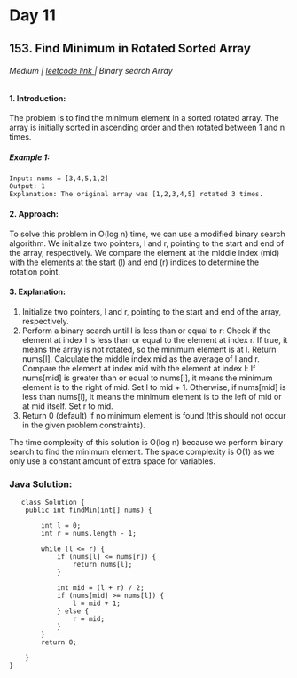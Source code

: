 # Day 11
## 153. Find Minimum in Rotated Sorted Array

 
###### Medium  | <a href="https://leetcode.com/problems/find-minimum-in-rotated-sorted-array/description/">leetcode link </a> | Binary search Array


#### 1. Introduction:

The problem is to find the minimum element in a sorted rotated array. The array is initially sorted in ascending order and then rotated between 1 and n times.
##### Example 1:
````
Input: nums = [3,4,5,1,2]
Output: 1
Explanation: The original array was [1,2,3,4,5] rotated 3 times.

````

#### 2. Approach:
To solve this problem in O(log n) time, we can use a modified binary search algorithm. We initialize two pointers, l and r, pointing to the start and end of the array, respectively. We compare the element at the middle index (mid) with the elements at the start (l) and end (r) indices to determine the rotation point.

#### 3. Explanation:

1. Initialize two pointers, l and r, pointing to the start and end of the array, respectively.
2. Perform a binary search until l is less than or equal to r:
  Check if the element at index l is less than or equal to the element at index r. If true, it means the array is not rotated, so the minimum element is at l. Return nums[l].
  Calculate the middle index mid as the average of l and r.
  Compare the element at index mid with the element at index l:
    If nums[mid] is greater than or equal to nums[l], it means the minimum element is to the right of mid. Set l to mid + 1.
    Otherwise, if nums[mid] is less than nums[l], it means the minimum element is to the left of mid or at mid itself. Set r to mid.
3. Return 0 (default) if no minimum element is found (this should not occur in the given problem constraints).

The time complexity of this solution is O(log n) because we perform binary search to find the minimum element.
The space complexity is O(1) as we only use a constant amount of extra space for variables.




### Java Solution:
````
   class Solution {
    public int findMin(int[] nums) {

        int l = 0;
        int r = nums.length - 1;

        while (l <= r) {
            if (nums[l] <= nums[r]) {
                return nums[l];
            }

            int mid = (l + r) / 2;
            if (nums[mid] >= nums[l]) {
                l = mid + 1;
            } else {
                r = mid;
            }
        }
        return 0;
        
    }
}
````
